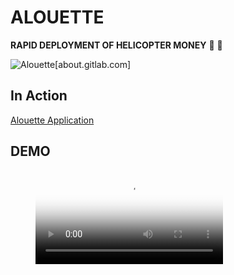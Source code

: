 # ALOUETTE

**RAPID DEPLOYMENT OF HELICOPTER MONEY** :helicopter: :money_with_wings: 

![Alouette](https://github.com/alouette-admin/alouette-app/images/alouette-icon.png)[about.gitlab.com]
## In Action
[Alouette Application](hellicopter.bubbleapps.io)

## DEMO

<!-- blank line -->
<figure class="video_container">
  <video controls="true" allowfullscreen="true" poster="https://github.com/alouette-admin/alouette-app/images/alouette-icon.png">
    <source src="https://www.youtube.com/embed/BNF1fHBCGi0" type="video/mp4">
  </video>
</figure>
<!-- blank line -->
